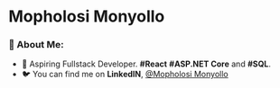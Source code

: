 # Mopholosi Monyollo

### 👋 About Me:

- 🌱 Aspiring Fullstack Developer. **#React** **#ASP.NET Core** and **#SQL**.
- 🐦 You can find me on **LinkedIN**, [@Mopholosi Monyollo](https://www.linkedin.com/in/mopholosi-monyollo-b184001b2/)


